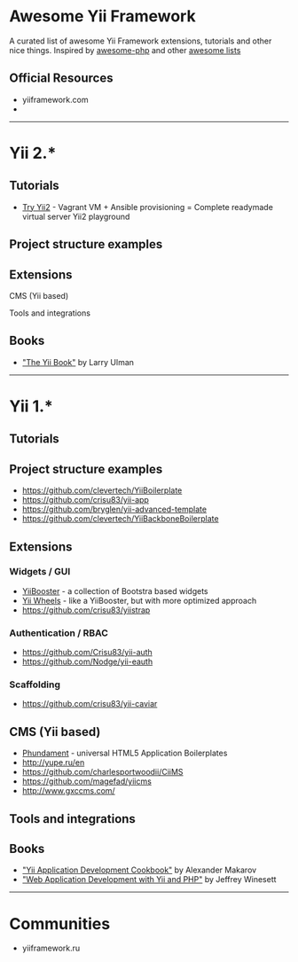 # Awesome Yii Framework

A curated list of awesome Yii Framework extensions, tutorials and other nice things. 
Inspired by [awesome-php](https://github.com/ziadoz/awesome-php) and other [awesome lists](https://github.com/sindresorhus/awesome)


## Official Resources

* yiiframework.com
* 

---
# Yii 2.*

## Tutorials

* [Try Yii2](https://gitlab.com/iJackUA/try-yii2) - Vagrant VM + Ansible provisioning = Complete readymade virtual server Yii2 playground 

## Project structure examples

## Extensions

CMS (Yii based)

Tools and integrations

## Books

* ["The Yii Book"](http://yii.larryullman.com/) by Larry Ulman

---
# Yii 1.*

## Tutorials

## Project structure examples

* https://github.com/clevertech/YiiBoilerplate
* https://github.com/crisu83/yii-app
* https://github.com/bryglen/yii-advanced-template
* https://github.com/clevertech/YiiBackboneBoilerplate 


## Extensions

### Widgets / GUI

* [YiiBooster](http://yiibooster.clevertech.biz/) - a collection of Bootstra based widgets
* [Yii Wheels](http://yiiwheels.2amigos.us/) - like a YiiBooster, but with more optimized approach 
* https://github.com/crisu83/yiistrap

### Authentication / RBAC

* https://github.com/Crisu83/yii-auth
* https://github.com/Nodge/yii-eauth



### Scaffolding

* https://github.com/crisu83/yii-caviar


## CMS (Yii based)

* [Phundament](http://www.phundament.com/) - universal HTML5 Application Boilerplates
* http://yupe.ru/en
* https://github.com/charlesportwoodii/CiiMS
* https://github.com/magefad/yiicms
* http://www.gxccms.com/

## Tools and integrations

## Books

* ["Yii Application Development Cookbook"](http://yiicookbook.org/) by Alexander Makarov
* ["Web Application Development with Yii and PHP"](http://www.packtpub.com/web-application-development-with-yii-and-php-second-edition/book) by Jeffrey Winesett

---
# Communities 

* yiiframework.ru